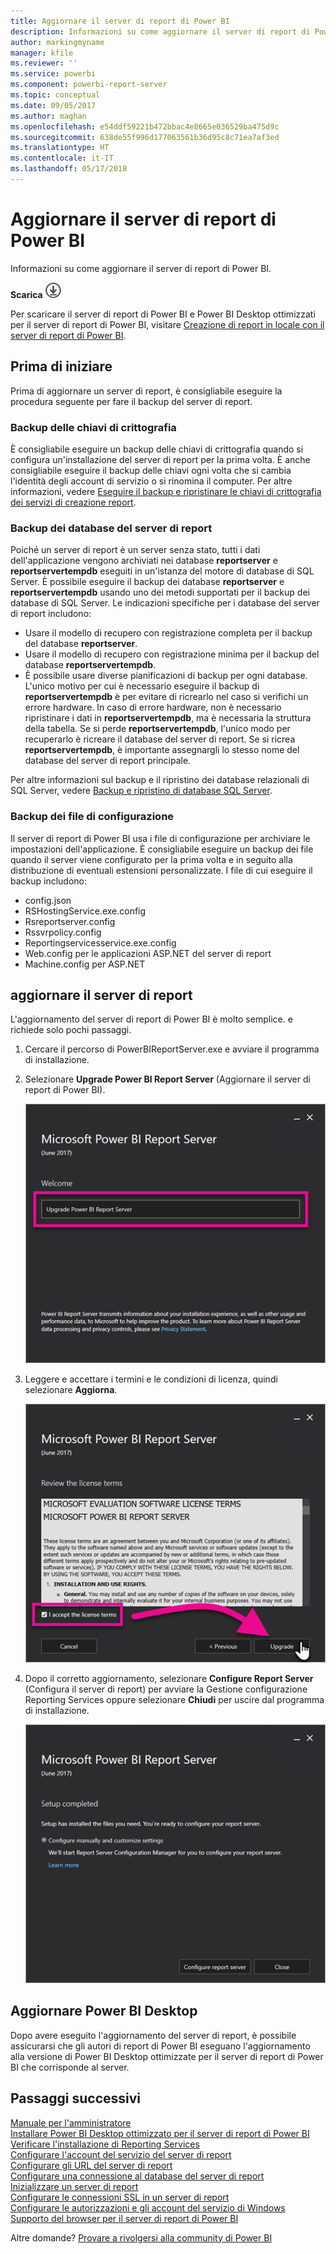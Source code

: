 ```yaml
---
title: Aggiornare il server di report di Power BI
description: Informazioni su come aggiornare il server di report di Power BI.
author: markingmyname
manager: kfile
ms.reviewer: ''
ms.service: powerbi
ms.component: powerbi-report-server
ms.topic: conceptual
ms.date: 09/05/2017
ms.author: maghan
ms.openlocfilehash: e54ddf59221b472bbac4e8665e036529ba475d9c
ms.sourcegitcommit: 638de55f996d177063561b36d95c8c71ea7af3ed
ms.translationtype: HT
ms.contentlocale: it-IT
ms.lasthandoff: 05/17/2018
---
```

# <a name="upgrade-power-bi-report-server"></a>Aggiornare il server di report di Power BI
Informazioni su come aggiornare il server di report di Power BI.

 **Scarica** ![scarica](media/upgrade/download.png "scarica")

Per scaricare il server di report di Power BI e Power BI Desktop ottimizzati per il server di report di Power BI, visitare [Creazione di report in locale con il server di report di Power BI](https://powerbi.microsoft.com/report-server/).

## <a name="before-you-begin"></a>Prima di iniziare
Prima di aggiornare un server di report, è consigliabile eseguire la procedura seguente per fare il backup del server di report.

### <a name="backing-up-the-encryption-keys"></a>Backup delle chiavi di crittografia
È consigliabile eseguire un backup delle chiavi di crittografia quando si configura un'installazione del server di report per la prima volta. È anche consigliabile eseguire il backup delle chiavi ogni volta che si cambia l'identità degli account di servizio o si rinomina il computer. Per altre informazioni, vedere [Eseguire il backup e ripristinare le chiavi di crittografia dei servizi di creazione report](https://docs.microsoft.com/sql/reporting-services/install-windows/ssrs-encryption-keys-back-up-and-restore-encryption-keys).

### <a name="backing-up-the-report-server-databases"></a>Backup dei database del server di report
Poiché un server di report è un server senza stato, tutti i dati dell'applicazione vengono archiviati nei database **reportserver** e **reportservertempdb** eseguiti in un'istanza del motore di database di SQL Server. È possibile eseguire il backup dei database **reportserver** e **reportservertempdb** usando uno dei metodi supportati per il backup dei database di SQL Server. Le indicazioni specifiche per i database del server di report includono:

* Usare il modello di recupero con registrazione completa per il backup del database **reportserver**.
* Usare il modello di recupero con registrazione minima per il backup del database **reportservertempdb**.
* È possibile usare diverse pianificazioni di backup per ogni database. L'unico motivo per cui è necessario eseguire il backup di **reportservertempdb** è per evitare di ricrearlo nel caso si verifichi un errore hardware. In caso di errore hardware, non è necessario ripristinare i dati in **reportservertempdb**, ma è necessaria la struttura della tabella. Se si perde **reportservertempdb**, l'unico modo per recuperarlo è ricreare il database del server di report. Se si ricrea **reportservertempdb**, è importante assegnargli lo stesso nome del database del server di report principale.

Per altre informazioni sul backup e il ripristino dei database relazionali di SQL Server, vedere [Backup e ripristino di database SQL Server](https://docs.microsoft.com/sql/relational-databases/backup-restore/back-up-and-restore-of-sql-server-databases).

### <a name="backing-up-the-configuration-files"></a>Backup dei file di configurazione
Il server di report di Power BI usa i file di configurazione per archiviare le impostazioni dell'applicazione. È consigliabile eseguire un backup dei file quando il server viene configurato per la prima volta e in seguito alla distribuzione di eventuali estensioni personalizzate. I file di cui eseguire il backup includono:

* config.json
* RSHostingService.exe.config
* Rsreportserver.config
* Rssvrpolicy.config
* Reportingservicesservice.exe.config
* Web.config per le applicazioni ASP.NET del server di report
* Machine.config per ASP.NET

## <a name="upgrade-the-report-server"></a>aggiornare il server di report
L'aggiornamento del server di report di Power BI è molto semplice. e richiede solo pochi passaggi.

1. Cercare il percorso di PowerBIReportServer.exe e avviare il programma di installazione.
2. Selezionare **Upgrade Power BI Report Server** (Aggiornare il server di report di Power BI).
   
    ![](media/upgrade/reportserver-upgrade1.png "Aggiornare il server di report di Microsoft Power BI")
3. Leggere e accettare i termini e le condizioni di licenza, quindi selezionare **Aggiorna**.
   
    ![](media/upgrade/reportserver-upgrade-eula.png "Contratto di licenza")
4. Dopo il corretto aggiornamento, selezionare **Configure Report Server** (Configura il server di report) per avviare la Gestione configurazione Reporting Services oppure selezionare **Chiudi** per uscire dal programma di installazione.
   
    ![](media/upgrade/reportserver-upgrade-configure.png)

## <a name="upgrade-power-bi-desktop"></a>Aggiornare Power BI Desktop
Dopo avere eseguito l'aggiornamento del server di report, è possibile assicurarsi che gli autori di report di Power BI eseguano l'aggiornamento alla versione di Power BI Desktop ottimizzate per il server di report di Power BI che corrisponde al server.

## <a name="next-steps"></a>Passaggi successivi
[Manuale per l'amministratore](admin-handbook-overview.md)  
[Installare Power BI Desktop ottimizzato per il server di report di Power BI](install-powerbi-desktop.md)  
[Verificare l'installazione di Reporting Services](https://docs.microsoft.com/sql/reporting-services/install-windows/verify-a-reporting-services-installation)  
[Configurare l'account del servizio del server di report](https://docs.microsoft.com/sql/reporting-services/install-windows/configure-the-report-server-service-account-ssrs-configuration-manager)  
[Configurare gli URL del server di report](https://docs.microsoft.com/sql/reporting-services/install-windows/configure-report-server-urls-ssrs-configuration-manager)  
[Configurare una connessione al database del server di report](https://docs.microsoft.com/sql/reporting-services/install-windows/configure-a-report-server-database-connection-ssrs-configuration-manager)  
[Inizializzare un server di report](https://docs.microsoft.com/sql/reporting-services/install-windows/ssrs-encryption-keys-initialize-a-report-server)  
[Configurare le connessioni SSL in un server di report](https://docs.microsoft.com/sql/reporting-services/security/configure-ssl-connections-on-a-native-mode-report-server)  
[Configurare le autorizzazioni e gli account del servizio di Windows](https://docs.microsoft.com/sql/database-engine/configure-windows/configure-windows-service-accounts-and-permissions)  
[Supporto del browser per il server di report di Power BI](browser-support.md)

Altre domande? [Provare a rivolgersi alla community di Power BI](https://community.powerbi.com/)

